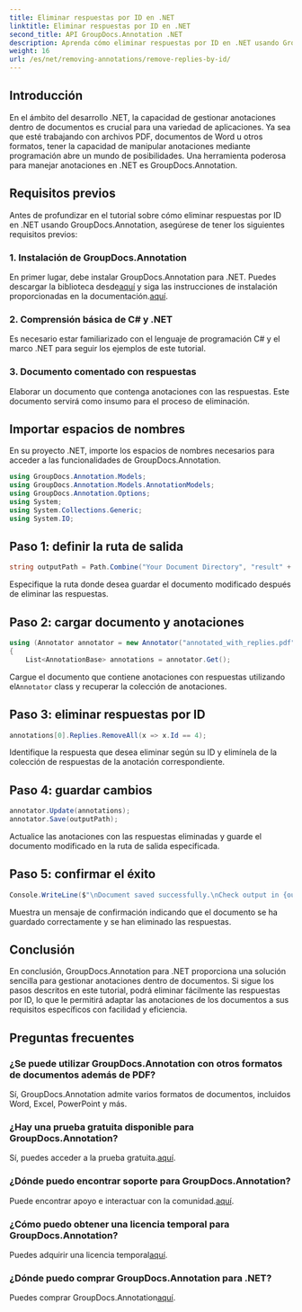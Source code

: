 ```yaml
---
title: Eliminar respuestas por ID en .NET
linktitle: Eliminar respuestas por ID en .NET
second_title: API GroupDocs.Annotation .NET
description: Aprenda cómo eliminar respuestas por ID en .NET usando GroupDocs.Annotation. Siga nuestro tutorial paso a paso para una gestión eficiente de las anotaciones de documentos.
weight: 16
url: /es/net/removing-annotations/remove-replies-by-id/
---
```

## Introducción
En el ámbito del desarrollo .NET, la capacidad de gestionar anotaciones dentro de documentos es crucial para una variedad de aplicaciones. Ya sea que esté trabajando con archivos PDF, documentos de Word u otros formatos, tener la capacidad de manipular anotaciones mediante programación abre un mundo de posibilidades. Una herramienta poderosa para manejar anotaciones en .NET es GroupDocs.Annotation.
## Requisitos previos
Antes de profundizar en el tutorial sobre cómo eliminar respuestas por ID en .NET usando GroupDocs.Annotation, asegúrese de tener los siguientes requisitos previos:
### 1. Instalación de GroupDocs.Annotation
 En primer lugar, debe instalar GroupDocs.Annotation para .NET. Puedes descargar la biblioteca desde[aquí](https://releases.groupdocs.com/annotation/net/) y siga las instrucciones de instalación proporcionadas en la documentación.[aquí](https://tutorials.groupdocs.com/annotation/net/).
### 2. Comprensión básica de C# y .NET
Es necesario estar familiarizado con el lenguaje de programación C# y el marco .NET para seguir los ejemplos de este tutorial.
### 3. Documento comentado con respuestas
Elaborar un documento que contenga anotaciones con las respuestas. Este documento servirá como insumo para el proceso de eliminación.

## Importar espacios de nombres
En su proyecto .NET, importe los espacios de nombres necesarios para acceder a las funcionalidades de GroupDocs.Annotation.
```csharp
using GroupDocs.Annotation.Models;
using GroupDocs.Annotation.Models.AnnotationModels;
using GroupDocs.Annotation.Options;
using System;
using System.Collections.Generic;
using System.IO;
```
## Paso 1: definir la ruta de salida
```csharp
string outputPath = Path.Combine("Your Document Directory", "result" + Path.GetExtension("input.pdf"));
```
Especifique la ruta donde desea guardar el documento modificado después de eliminar las respuestas.
## Paso 2: cargar documento y anotaciones
```csharp
using (Annotator annotator = new Annotator("annotated_with_replies.pdf"))
{
    List<AnnotationBase> annotations = annotator.Get();
```
 Cargue el documento que contiene anotaciones con respuestas utilizando el`Annotator` class y recuperar la colección de anotaciones.
## Paso 3: eliminar respuestas por ID
```csharp
annotations[0].Replies.RemoveAll(x => x.Id == 4);
```
Identifique la respuesta que desea eliminar según su ID y elimínela de la colección de respuestas de la anotación correspondiente.
## Paso 4: guardar cambios
```csharp
annotator.Update(annotations);
annotator.Save(outputPath);
```
Actualice las anotaciones con las respuestas eliminadas y guarde el documento modificado en la ruta de salida especificada.
## Paso 5: confirmar el éxito
```csharp
Console.WriteLine($"\nDocument saved successfully.\nCheck output in {outputPath}.");
```
Muestra un mensaje de confirmación indicando que el documento se ha guardado correctamente y se han eliminado las respuestas.

## Conclusión
En conclusión, GroupDocs.Annotation para .NET proporciona una solución sencilla para gestionar anotaciones dentro de documentos. Si sigue los pasos descritos en este tutorial, podrá eliminar fácilmente las respuestas por ID, lo que le permitirá adaptar las anotaciones de los documentos a sus requisitos específicos con facilidad y eficiencia.
## Preguntas frecuentes
### ¿Se puede utilizar GroupDocs.Annotation con otros formatos de documentos además de PDF?
Sí, GroupDocs.Annotation admite varios formatos de documentos, incluidos Word, Excel, PowerPoint y más.
### ¿Hay una prueba gratuita disponible para GroupDocs.Annotation?
 Sí, puedes acceder a la prueba gratuita.[aquí](https://releases.groupdocs.com/).
### ¿Dónde puedo encontrar soporte para GroupDocs.Annotation?
 Puede encontrar apoyo e interactuar con la comunidad.[aquí](https://forum.groupdocs.com/c/annotation/10).
### ¿Cómo puedo obtener una licencia temporal para GroupDocs.Annotation?
 Puedes adquirir una licencia temporal[aquí](https://purchase.groupdocs.com/temporary-license/).
### ¿Dónde puedo comprar GroupDocs.Annotation para .NET?
 Puedes comprar GroupDocs.Annotation[aquí](https://purchase.groupdocs.com/buy).